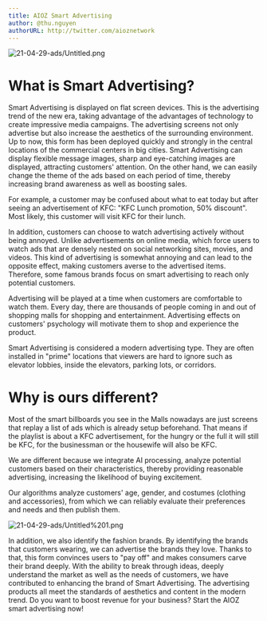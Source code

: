 ```yaml
---
title: AIOZ Smart Advertising
author: @thu.nguyen
authorURL: http://twitter.com/aioznetwork
---
```


![21-04-29-ads/Untitled.png](21-04-29-ads/Untitled.png)
<!--truncate-->

# What is Smart Advertising?

Smart Advertising is displayed on flat screen devices. This is the advertising trend of the new era, taking advantage of the advantages of technology to create impressive media campaigns. The advertising screens not only advertise but also increase the aesthetics of the surrounding environment. Up to now, this form has been deployed quickly and strongly in the central locations of the commercial centers in big cities. Smart Advertising can display flexible message images, sharp and eye-catching images are displayed, attracting customers' attention. On the other hand, we can easily change the theme of the ads based on each period of time, thereby increasing brand awareness as well as boosting sales.

For example, a customer may be confused about what to eat today but after seeing an advertisement of KFC: "KFC Lunch promotion, 50% discount". Most likely, this customer will visit KFC for their lunch.

In addition, customers can choose to watch advertising actively without being annoyed. Unlike advertisements on online media, which force users to watch ads that are densely nested on social networking sites, movies, and videos. This kind of advertising is somewhat annoying and can lead to the opposite effect, making customers averse to the advertised items. Therefore, some famous brands focus on smart advertising to reach only potential customers.

Advertising will be played at a time when customers are comfortable to watch them. Every day, there are thousands of people coming in and out of shopping malls for shopping and entertainment. Advertising effects on customers' psychology will motivate them to shop and experience the product.

Smart Advertising is considered a modern advertising type. They are often installed in "prime" locations that viewers are hard to ignore such as elevator lobbies, inside the elevators, parking lots, or corridors.

# Why is ours different?

Most of the smart billboards you see in the Malls nowadays are just screens that replay a list of ads which is already setup beforehand. That means if the playlist is about a KFC advertisement, for the hungry or the full it will still be KFC, for the businessman or the housewife will also be KFC.

We are different because we integrate AI processing, analyze potential customers based on their characteristics, thereby providing reasonable advertising, increasing the likelihood of buying excitement.

Our algorithms analyze customers' age, gender, and costumes (clothing and accessories), from which we can reliably evaluate their preferences and needs and then publish them.

![21-04-29-ads/Untitled%201.png](21-04-29-ads/Untitled%201.png)

In addition, we also identify the fashion brands. By identifying the brands that customers wearing, we can advertise the brands they love. Thanks to that, this form convinces users to "pay off" and makes consumers carve their brand deeply. With the ability to break through ideas, deeply understand the market as well as the needs of customers, we have contributed to enhancing the brand of Smart Advertising. The advertising products all meet the standards of aesthetics and content in the modern trend. Do you want to boost revenue for your business? Start the AIOZ smart advertising now!